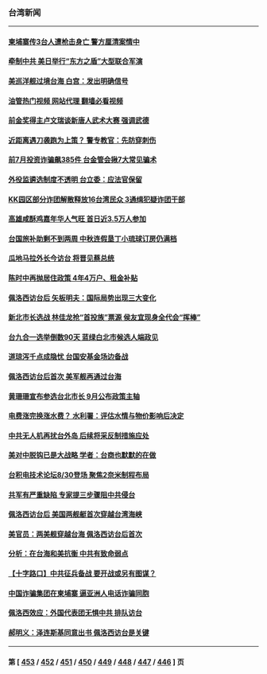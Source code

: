 ### 台湾新闻
---
#### [柬埔寨传3台人遭枪击身亡 警方厘清案情中](../../pages/ncid1349361/n13812609.md?08291245) 
#### [牵制中共 美日举行“东方之盾”大型联合军演](../../pages/ncid1349361/n13812336.md?08291245) 
#### [美巡洋舰过境台海 白宫：发出明确信号](../../pages/ncid1349361/n13812312.md?08291245) 
#### [油管热门视频 网站代理 翻墙必看视频](http://209.222.30.114:81/youtube.html?08291245)
#### [前金奖得主卢文瑞谈新唐人武术大赛 强调武德](../../pages/ncid1349361/n13811658.md?08291245) 
#### [近距离遇刀袭跑为上策？ 警专教官：先防穿刺伤](../../pages/ncid1349361/n13812256.md?08291245) 
#### [前7月投资诈骗飙385件 台金管会揪7大常见骗术](../../pages/ncid1349361/n13812254.md?08291245) 
#### [外役监遴选制度不透明 台立委：应法官保留](../../pages/ncid1349361/n13812275.md?08291245) 
#### [KK园区部分诈团解散释放16台湾民众 3通缉犯疑诈团干部](../../pages/ncid1349361/n13812260.md?08291245) 
#### [高雄咸酥鸡嘉年华人气旺 首日近3.5万人参加](../../pages/ncid1349361/n13812224.md?08291245) 
#### [台国旅补助剩不到两周 中秋连假垦丁小琉球订房仍满档](../../pages/ncid1349361/n13812228.md?08291245) 
#### [瓜地马拉外长今访台 将晋见蔡总统](../../pages/ncid1349361/n13812183.md?08291245) 
#### [陈时中再抛居住政策 4年4万户、租金补贴](../../pages/ncid1349361/n13812158.md?08291245) 
#### [佩洛西访台后 矢板明夫：国际局势出现三大变化](../../pages/ncid1349361/n13812186.md?08291245) 
#### [新北市长选战 林佳龙抢“首投族”票源 侯友宜现身全代会“挥棒”](../../pages/ncid1349361/n13812160.md?08291245) 
#### [台九合一选举倒数90天 蓝绿白北市候选人端政见](../../pages/ncid1349361/n13812161.md?08291245) 
#### [道琼泻千点成隐忧 台国安基金场边备战](../../pages/ncid1349361/n13812184.md?08291245) 
#### [佩洛西访台后首次 美军舰再通过台海](../../pages/ncid1349361/n13812162.md?08291245) 
#### [黄珊珊宣布参选台北市长 9月公布政策主轴](../../pages/ncid1349361/n13812167.md?08291245) 
#### [电费涨完换涨水费？ 水利署：评估水情与物价影响后决定](../../pages/ncid1349361/n13812177.md?08291245) 
#### [中共无人机再扰台外岛 后续将采反制措施应处](../../pages/ncid1349361/n13812166.md?08291245) 
#### [美对中脱钩已是大战略 学者：台商也默默的在做](../../pages/ncid1349361/n13812153.md?08291245) 
#### [台积电技术论坛8/30登场 聚焦2奈米制程布局](../../pages/ncid1349361/n13812147.md?08291245) 
#### [共军有严重缺陷 专家提三步骤阻中共侵台](../../pages/ncid1349361/n13811064.md?08291245) 
#### [佩洛西访台后 美国两舰艇首次穿越台湾海峡](../../pages/ncid1349361/n13812095.md?08291245) 
#### [美官员：两美舰穿越台海 佩洛西访台后首次](../../pages/ncid1349361/n13812003.md?08291245) 
#### [分析：在台海和美抗衡 中共有致命弱点](../../pages/ncid1349361/n13807798.md?08291245) 
#### [【十字路口】中共征兵备战 要开战或另有图谋？](../../pages/ncid1349361/n13811649.md?08291245) 
#### [中国诈骗集团在柬埔寨 逼亚洲人电话诈骗同胞](../../pages/ncid1349361/n13811627.md?08291245) 
#### [佩洛西效应：外国代表团无惧中共 排队访台](../../pages/ncid1349361/n13811609.md?08291245) 
#### [郝明义：泽连斯基同意出书 佩洛西访台是关键](../../pages/ncid1349361/n13811133.md?08291245) 

---
#### 第 [ [453](./453.md?08291245) / [452](./452.md?08291245) / [451](./451.md?08291245) / [450](./450.md?08291245) / [449](./449.md?08291245) / [448](./448.md?08291245) / [447](./447.md?08291245) / [446](./446.md?08291245) ] 页
